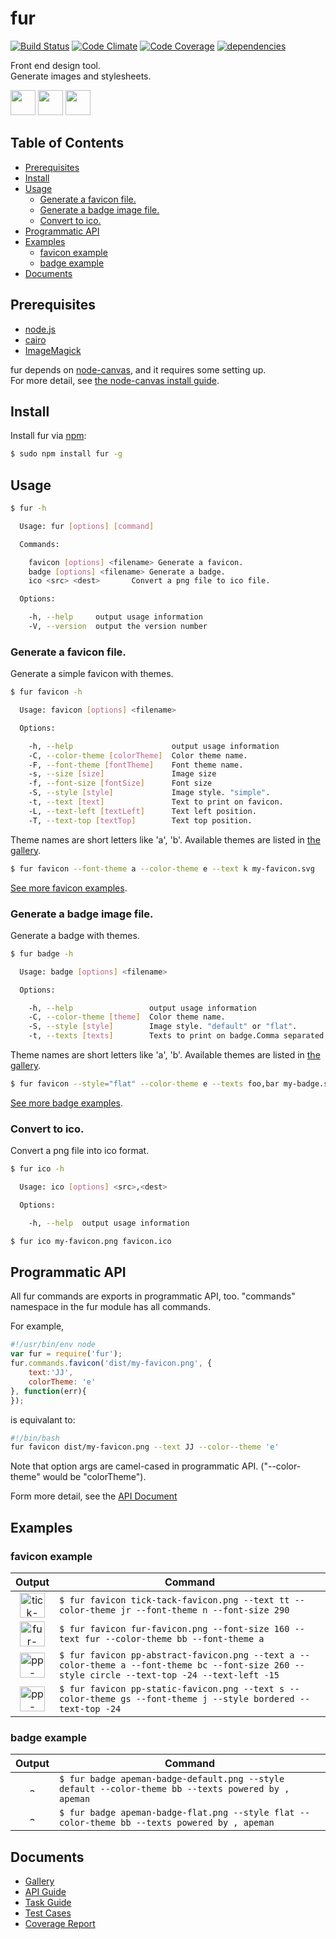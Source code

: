 fur
===

[![Build Status][my_travis_badge_url]][my_travis_url]
[![Code Climate][my_codeclimate_badge_url]][my_codeclimate_url]
[![Code Coverage][my_codeclimate_coverage_badge_url]][my_codeclimate_url]
[![dependencies][my_gemnasium_badge_url]][my_gemnasium_url]

Front end design tool.    
Generate images and stylesheets.   

<a href="https://github.com/tick-tack/fur"><img style="height:40px;" src="https://raw.githubusercontent.com/tick-tack/fur/master/dist/images/fur/fur-favicon.png" height="40"></a>&nbsp;<a href="http://nodejs.org/"><img style="height:40px;" src="http://nodejs.org/images/logos/nodejs-dark.png" height="40"></a>&nbsp;<a href="https://nodei.co/npm/fur/"><img style="height:40px;" src="https://nodei.co/npm/fur.png" height="40"></a>


Table of Contents
-----

<!-- START doctoc generated TOC please keep comment here to allow auto update -->
<!-- DON'T EDIT THIS SECTION, INSTEAD RE-RUN doctoc TO UPDATE -->

- [Prerequisites](#prerequisites)
- [Install](#install)
- [Usage](#usage)
  - [Generate a favicon file.](#generate-a-favicon-file)
  - [Generate a badge image file.](#generate-a-badge-image-file)
  - [Convert to ico.](#convert-to-ico)
- [Programmatic API](#programmatic-api)
- [Examples](#examples)
  - [favicon example](#favicon-example)
  - [badge example](#badge-example)
- [Documents](#documents)

<!-- END doctoc generated TOC please keep comment here to allow auto update -->


<a name="prerequisites"></a>
Prerequisites
------

+ [node.js][nodejs_url]
+ [cairo][cairo_url]
+ [ImageMagick][image_magick_url]

fur depends on [node-canvas][node_canvas_url], and it requires some setting up.    
For more detail, see [the node-canvas install guide][node_canvas_install_wiki_url].


<a name="install"></a>
Install
------

Install fur via [npm][npm_url]:

```bash
$ sudo npm install fur -g
```

<a name="usage"></a>
Usage
------

<!-- START readme_task.commands generated contents. please keep comment here to allow auto update -->
<!-- DON'T EDIT THIS SECTION, INSTEAD RE-RUN grunt readme TO UPDATE -->

```bash
$ fur -h

  Usage: fur [options] [command]

  Commands:

    favicon [options] <filename> Generate a favicon.
    badge [options] <filename> Generate a badge.
    ico <src> <dest>       Convert a png file to ico file.

  Options:

    -h, --help     output usage information
    -V, --version  output the version number

```

<!-- END readme_task.commands generated contents please keep comment here to allow auto update -->

<a name="generate-a-favicon-file"></a>
### Generate a favicon file. ###

Generate a simple favicon with themes.
<!-- START readme_task.faviconCommand generated contents. please keep comment here to allow auto update -->
<!-- DON'T EDIT THIS SECTION, INSTEAD RE-RUN grunt readme TO UPDATE -->

```bash
$ fur favicon -h

  Usage: favicon [options] <filename>

  Options:

    -h, --help                      output usage information
    -C, --color-theme [colorTheme]  Color theme name.
    -F, --font-theme [fontTheme]    Font theme name.
    -s, --size [size]               Image size
    -f, --font-size [fontSize]      Font size
    -S, --style [style]             Image style. "simple".
    -t, --text [text]               Text to print on favicon.
    -L, --text-left [textLeft]      Text left position.
    -T, --text-top [textTop]        Text top position.

```

<!-- END readme_task.faviconCommand generated contents please keep comment here to allow auto update -->

Theme names are short letters like 'a', 'b'.
Available themes are listed in [the gallery][my_gallery_url].

```bash
$ fur favicon --font-theme a --color-theme e --text k my-favicon.svg
```

[See more favicon examples](#favicon-example).


<a name="generate-a-badge-image-file"></a>
### Generate a badge image file. ###

Generate a badge with themes.

<!-- START readme_task.badgeCommand generated contents. please keep comment here to allow auto update -->
<!-- DON'T EDIT THIS SECTION, INSTEAD RE-RUN grunt readme TO UPDATE -->

```bash
$ fur badge -h

  Usage: badge [options] <filename>

  Options:

    -h, --help                 output usage information
    -C, --color-theme [theme]  Color theme name.
    -S, --style [style]        Image style. "default" or "flat".
    -t, --texts [texts]        Texts to print on badge.Comma separated.

```

<!-- END readme_task.badgeCommand generated contents please keep comment here to allow auto update -->

Theme names are short letters like 'a', 'b'.
Available themes are listed in [the gallery][my_gallery_url].

```bash
$ fur favicon --style="flat" --color-theme e --texts foo,bar my-badge.svg
```

[See more badge examples](#badge-example).


<a name="convert-to-ico"></a>
### Convert to ico. ###

Convert a png file into ico format.

<!-- START readme_task.icoCommand generated contents. please keep comment here to allow auto update -->
<!-- DON'T EDIT THIS SECTION, INSTEAD RE-RUN grunt readme TO UPDATE -->

```bash
$ fur ico -h

  Usage: ico [options] <src>,<dest>

  Options:

    -h, --help  output usage information

```

<!-- END readme_task.icoCommand generated contents please keep comment here to allow auto update -->


```bash
$ fur ico my-favicon.png favicon.ico
```

Programmatic API
------

All fur commands are exports in programmatic API, too.
"commands" namespace in the fur module has all commands.

For example,

```javascript
#!/usr/bin/env node
var fur = require('fur');
fur.commands.favicon('dist/my-favicon.png', {
    text:'JJ',
    colorTheme: 'e'
}, function(err){
});
```

is equivalant to:

```bash
#!/bin/bash
fur favicon dist/my-favicon.png --text JJ --color--theme 'e'
```

Note that option args are camel-cased in programmatic API.
("--color-theme" would be "colorTheme").

Form more detail, see the [API Document][my_apiguide_commands_url]

<a name="examples"></a>
Examples
------
<!-- START readme_task.examples generated contents. please keep comment here to allow auto update -->
<!-- DON'T EDIT THIS SECTION, INSTEAD RE-RUN grunt readme TO UPDATE -->

<a name="favicon-example"></a>
### favicon example ###
| Output | Command |
| :------: | ------- |
| <a href="https://raw.githubusercontent.com/tick-tack/fur/master/dist/images/tick-tack/tick-tack-favicon.png" ><img alt="tick-tack-favicon" src="https://raw.githubusercontent.com/tick-tack/fur/master/dist/images/tick-tack/tick-tack-favicon.png" style="height:40px" height="40" /></a> | `$ fur favicon tick-tack-favicon.png --text tt --color-theme jr --font-theme n --font-size 290` |
| <a href="https://raw.githubusercontent.com/tick-tack/fur/master/dist/images/fur/fur-favicon.png" ><img alt="fur-favicon" src="https://raw.githubusercontent.com/tick-tack/fur/master/dist/images/fur/fur-favicon.png" style="height:40px" height="40" /></a> | `$ fur favicon fur-favicon.png --font-size 160 --text fur --color-theme bb --font-theme a` |
| <a href="https://raw.githubusercontent.com/tick-tack/fur/master/dist/images/pp-abstract/pp-abstract-favicon.png" ><img alt="pp-abstract-favicon" src="https://raw.githubusercontent.com/tick-tack/fur/master/dist/images/pp-abstract/pp-abstract-favicon.png" style="height:40px" height="40" /></a> | `$ fur favicon pp-abstract-favicon.png --text a --color-theme a --font-theme bc --font-size 260 --style circle --text-top -24 --text-left -15` |
| <a href="https://raw.githubusercontent.com/tick-tack/fur/master/dist/images/pp-static/pp-static-favicon.png" ><img alt="pp-static-favicon" src="https://raw.githubusercontent.com/tick-tack/fur/master/dist/images/pp-static/pp-static-favicon.png" style="height:40px" height="40" /></a> | `$ fur favicon pp-static-favicon.png --text s --color-theme gs --font-theme j --style bordered --text-top -24` |

<a name="badge-example"></a>
### badge example ###
| Output | Command |
| :------: | ------- |
| <a href="https://raw.githubusercontent.com/tick-tack/fur/master/dist/images/apeman/apeman-badge-default.png" ><img alt="apeman-badge-default" src="https://raw.githubusercontent.com/tick-tack/fur/master/dist/images/apeman/apeman-badge-default.png" style="height:10px" height="10" /></a> | `$ fur badge apeman-badge-default.png --style default --color-theme bb --texts powered by , apeman ` |
| <a href="https://raw.githubusercontent.com/tick-tack/fur/master/dist/images/apeman/apeman-badge-flat.png" ><img alt="apeman-badge-flat" src="https://raw.githubusercontent.com/tick-tack/fur/master/dist/images/apeman/apeman-badge-flat.png" style="height:10px" height="10" /></a> | `$ fur badge apeman-badge-flat.png --style flat --color-theme bb --texts powered by , apeman ` |

<!-- END readme_task.examples generated contents please keep comment here to allow auto update -->




<a name="documents"></a>
Documents
------
+ [Gallery][my_gallery_url]
+ [API Guide][my_apiguide_url]
+ [Task Guide][my_taskguide_url]
+ [Test Cases][my_testcases_url]
+ [Coverage Report][my_coverage_url]

[nodejs_url]: http://nodejs.org/
[npm_url]: https://www.npmjs.org/
[grunt_url]: http://gruntjs.com/
[grunt_badge_url]: http://cdn.gruntjs.com/builtwith.png
[cairo_url]: http://cairographics.org/
[inkscape_url]: http://www.inkscape.org/en/
[node_canvas_url]: https://www.npmjs.org/package/canvas
[node_canvas_install_wiki_url]: https://github.com/LearnBoost/node-canvas/wiki/_pages
[image_magick_url]: http://www.imagemagick.org/
[my_travis_url]: https://travis-ci.org/tick-tack/fur
[my_travis_badge_url]: http://img.shields.io/travis/tick-tack/fur.svg?style=flat
[my_apiguide_url]: http://tick-tack.github.io/fur/apiguide/
[my_apiguide_commands_url]: http://tick-tack.github.io/fur/apiguide/commands.html
[my_taskguide_url]: http://tick-tack.github.io/fur/taskguide/
[my_testcases_url]: http://tick-tack.github.io/fur/testcases/
[my_coverage_url]: http://tick-tack.github.io/fur/coverage/lcov-report/
[my_gallery_url]: http://tick-tack.github.io/fur/gallery/
[my_codeclimate_url]: http://codeclimate.com/github/tick-tack/fur
[my_codeclimate_badge_url]: http://img.shields.io/codeclimate/github/tick-tack/fur.svg?style=flat
[my_codeclimate_coverage_badge_url]: http://img.shields.io/codeclimate/coverage/github/tick-tack/fur.svg?style=flat
[my_gemnasium_url]: http://gemnasium.com/tick-tack/fur
[my_gemnasium_badge_url]: http://img.shields.io/gemnasium/tick-tack/fur.svg?style=flat


